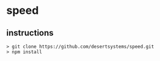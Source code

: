 # speed

## instructions


```
> git clone https://github.com/desertsystems/speed.git
> npm install

```